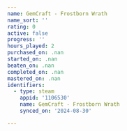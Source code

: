 ```yaml
---
name: GemCraft - Frostborn Wrath
name_sort: ''
rating: 0
active: false
progress: ''
hours_played: 2
purchased_on: .nan
started_on: .nan
beaten_on: .nan
completed_on: .nan
mastered_on: .nan
identifiers:
  - type: steam
    appid: '1106530'
    name: GemCraft - Frostborn Wrath
    synced_on: '2024-08-30'

---
```

